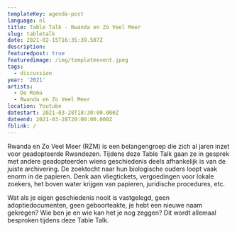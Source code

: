 ```yaml
---
templateKey: agenda-post
language: nl
title: Table Talk - Rwanda en Zo Veel Meer
slug: tabletalk
date: 2021-02-15T16:35:39.507Z
description:
featuredpost: true
featuredimage: /img/templateevent.jpeg
tags:
  - discussion
year: '2021'
artists:
  - De Roma
  - Rwanda en Zo Veel Meer
location: Youtube
datestart: 2021-03-28T18:30:00.000Z
dateend: 2021-03-28T20:00:00.000Z
fblink: /
---
```


Rwanda en Zo Veel Meer (RZM) is een belangengroep die zich al jaren inzet voor geadopteerde Rwandezen. Tijdens deze Table Talk gaan ze in gesprek met andere geadopteerden wiens geschiedenis deels afhankelijk is van de juiste archivering. De zoektocht naar hun biologische ouders loopt vaak enorm in de papieren. Denk aan vliegtickets, vergoedingen voor lokale zoekers, het boven water krijgen van papieren, juridische procedures, etc.

Wat als je eigen geschiedenis nooit is vastgelegd, geen adoptiedocumenten, geen geboorteakte, je hebt een nieuwe naam gekregen? Wie ben je en wie kan het je nog zeggen? Dit wordt allemaal besproken tijdens deze Table Talk.
